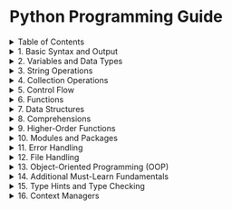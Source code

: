 # Python Programming Guide

<details>
<summary>Table of Contents</summary>

- [1. Basic Syntax and Output](#1-basic-syntax-and-output)
- [2. Variables and Data Types](#2-variables-and-data-types)
- [3. String Operations](#3-string-operations)
- [4. Collection Operations](#4-collection-operations)
- [5. Control Flow](#5-control-flow)
- [6. Functions](#6-functions)
- [7. Data Structures](#7-data-structures)
- [8. Comprehensions](#8-comprehensions)
- [9. Higher-Order Functions](#9-higher-order-functions)
- [10. Modules and Packages](#10-modules-and-packages)
- [11. Error Handling](#11-error-handling)
- [12. File Handling](#12-file-handling)
- [13. Object-Oriented Programming (OOP)](#13-object-oriented-programming-oop)
- [14. Additional Must-Learn Fundamentals](#14-additional-must-learn-fundamentals)
- [15. Type Hints and Type Checking](#15-type-hints-and-type-checking)
- [16. Context Managers](#16-context-managers)

</details>

<details>
<summary>1. Basic Syntax and Output</summary>

### Simple Output

```python
print("Hello, World!")  # Displays: Hello, World!
```

### String Formatting

```python
name = "Alice"
age = 30
print(f"{name} is {age} years old.")  # Displays: Alice is 30 years old.
```

</details>

<details>
<summary>2. Variables and Data Types</summary>

### Variable Declarations

```python
name = "Alice"                      # String
age = 30                           # Integer
height = 5.5                       # Float
is_student = True                  # Boolean
address = None                     # NoneType
```

### Collections

```python
favorite_colors = ["red", "blue", "green"]  # List
person = {"name": "Alice", "age": 30}       # Dictionary
unique_numbers = {1, 2, 3}                  # Set
coordinates = (10.0, 20.0)                  # Tuple
```

</details>

<details>
<summary>3. String Operations</summary>

### String Manipulation

```python
greeting = "Hello, " + name         # Concatenation
print(greeting)                     # Displays: Hello, Alice
```

### String Methods

```python
message = "  Hello, World!  "
print(message.strip())              # Displays: Hello, World!
```

</details>

<details>
<summary>4. Collection Operations</summary>

### List Operations

```python
fruits = ["apple", "banana", "cherry"]
fruits.append("date")                # Adds item
fruits.remove("banana")              # Removes item
print(fruits)                        # ['apple', 'cherry', 'date']
```

### Dictionary Operations

```python
person["job"] = "Engineer"           # Adds key-value pair
print(person.get("job"))            # Accesses value
```

### Set Operations

```python
unique_numbers.add(4)                # Adds item
unique_numbers.remove(1)             # Removes item
print(unique_numbers)                # {2, 3, 4}
```

</details>

<details>
<summary>5. Control Flow</summary>

### Conditional Statements

```python
if age >= 18:
    print("You are an adult.")
else:
    print("You are not an adult.")
```

### Ternary Operator

```python
is_adult = "Yes" if age >= 18 else "No"
print(is_adult)                      # Yes
```

### Loops

<details>
<summary>For Loop</summary>

```python
for i in range(5):
    print(i)                         # 0 1 2 3 4
```
</details>

<details>
<summary>While Loop</summary>

```python
count = 0
while count < 5:
    print(count)                     # 0 1 2 3 4
    count += 1
```
</details>

</details>

<details>
<summary>6. Functions</summary>

### Basic Function

```python
def greet(name):
    return f"Hello, {name}!"

print(greet("Alice"))                # Hello, Alice!
```

### Default Parameters

```python
def greet_with_default(name="Guest"):
    return f"Hello, {name}!"

print(greet_with_default())          # Hello, Guest!
print(greet_with_default("Bob"))     # Hello, Bob!
```

</details>

<details>
<summary>7. Data Structures</summary>

### Lists

```python
fruits = ["apple", "banana", "cherry"]
fruits.append("date")
fruits.sort()
print(fruits)  # ['apple', 'banana', 'cherry', 'date']
```

### Dictionaries

```python
person = {"name": "Alice", "age": 30}
for key, value in person.items():
    print(f"{key}: {value}")         # name: Alice \n age: 30
```

### Tuples

```python
point = (10, 20)                     # Immutable collection
print(point[0], point[1])            # 10 20
```

</details>

<details>
<summary>8. Comprehensions</summary>

### List Comprehensions

```python
squared_numbers = [x ** 2 for x in range(5)]
print(squared_numbers)                # [0, 1, 4, 9, 16]
```

### Dictionary Comprehensions

```python
squares = {x: x ** 2 for x in range(5)}
print(squares)                        # {0: 0, 1: 1, 2: 4, 3: 9, 4: 16}
```

</details>

<details>
<summary>9. Higher-Order Functions</summary>

### Lambda Functions

```python
add = lambda x, y: x + y
print(add(2, 3))                     # 5
```

### Map and Filter

```python
numbers = [1, 2, 3, 4]
squared = list(map(lambda x: x ** 2, numbers))
even_numbers = list(filter(lambda x: x % 2 == 0, numbers))
print(squared, even_numbers)          # [1, 4, 9, 16] [2, 4]
```

</details>

<details>
<summary>10. Modules and Packages</summary>

```python
import math
print(math.sqrt(16), math.pi)         # 4.0 3.141592653589793
```

</details>

<details>
<summary>11. Error Handling</summary>

```python
try:
    result = 10 / 0
except ZeroDivisionError:
    print("You can't divide by zero!")
```

</details>

<details>
<summary>12. File Handling</summary>

```python
# Writing to file
with open('example.txt', 'w') as file:
    file.write("Hello, file!")

# Reading from file
with open('example.txt', 'r') as file:
    print(file.read())               # Hello, file!
```

</details>

<details>
<summary>13. Object-Oriented Programming (OOP)</summary>

### Classes and Objects

```python
class Dog:
    def __init__(self, name, age):
        self.name = name
        self.age = age
    def bark(self):
        return "Woof!"

my_dog = Dog("Buddy", 4)
print(my_dog.name, my_dog.age, my_dog.bark())  # Buddy 4 Woof!
```

### Inheritance

```python
class Puppy(Dog):
    def __init__(self, name, age, breed):
        super().__init__(name, age)
        self.breed = breed

my_puppy = Puppy("Max", 1, "Beagle")
print(my_puppy.name, my_puppy.breed)  # Max Beagle
```

</details>

<details>
<summary>14. Additional Must-Learn Fundamentals</summary>

<details>
<summary>Enumerate</summary>

```python
colors = ["red", "blue", "green"]
for index, color in enumerate(colors):
    print(index, color)               # 0 red \n 1 blue \n 2 green
```
</details>

<details>
<summary>Zip</summary>

```python
names = ["Alice", "Bob", "Charlie"]
ages = [30, 25, 35]
for name, age in zip(names, ages):
    print(name, age)                  # Alice 30 \n Bob 25 \n Charlie 35
```
</details>

<details>
<summary>String Methods</summary>

```python
message = "  Hello, World!  "
print(message.strip())                # Hello, World!
```
</details>

<details>
<summary>Generators</summary>

```python
def countdown(n):
    while n > 0:
        yield n
        n -= 1

for number in countdown(5):
    print(number)                     # 5 4 3 2 1
```
</details>

<details>
<summary>Additional String Methods</summary>

```python
text = "python programming"
print(text.upper())                   # PYTHON PROGRAMMING
print(text.lower())                   # python programming
print(text.title())                   # Python Programming
```
</details>

<details>
<summary>List Slicing</summary>

```python
my_list = [1, 2, 3, 4, 5]
print(my_list[1:4])                  # [2, 3, 4]
```
</details>

<details>
<summary>Basic Regular Expressions</summary>

```python
import re
pattern = r'\d+'                     # Matches one or more digits
text = "There are 123 apples"
result = re.findall(pattern, text)
print(result)                        # ['123']
```
</details>

</details>

<details>
<summary>15. Type Hints and Type Checking</summary>

```python
from typing import List, Dict, Optional, Union

def greet(name: str) -> str:
    return f"Hello, {name}"

def process_numbers(numbers: List[int]) -> Dict[str, float]:
    return {
        "sum": sum(numbers),
        "average": sum(numbers) / len(numbers)
    }

def get_user(user_id: int) -> Optional[Dict[str, Union[str, int]]]:
    # Could return None or a user dictionary
    return {"name": "Alice", "id": user_id}
```

</details>

<details>
<summary>16. Context Managers</summary>

```python
# Custom context manager
class MyContextManager:
    def __enter__(self):
        print("Entering context")
        return self

    def __exit__(self, exc_type, exc_value, traceback):
        print("Exiting context")

# Using context manager
with MyContextManager():
    print("Inside context")

# File handling with context
with open('file.txt', 'w') as f1, open('other.txt', 'r') as f2:
    f1.write(f2.read())
```

</details>
